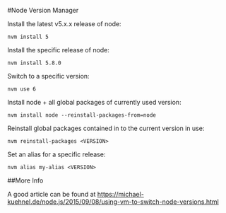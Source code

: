 #Node Version Manager

Install the latest v5.x.x release of node:

`nvm install 5`

Install the specific release of node:

`nvm install 5.8.0`

Switch to a specific version:

`nvm use 6`

Install node + all global packages of currently used version:

`nvm install node --reinstall-packages-from=node`

Reinstall global packages contained in <VERSION> to the current version in use:

`nvm reinstall-packages <VERSION>`

Set an alias for a specific release:

`nvm alias my-alias <VERSION>`


##More Info

A good article can be found at https://michael-kuehnel.de/node.js/2015/09/08/using-vm-to-switch-node-versions.html
